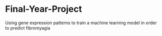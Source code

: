 # Final-Year-Project
Using gene expression patterns to train a machine learning model in order to predict fibromyagia
